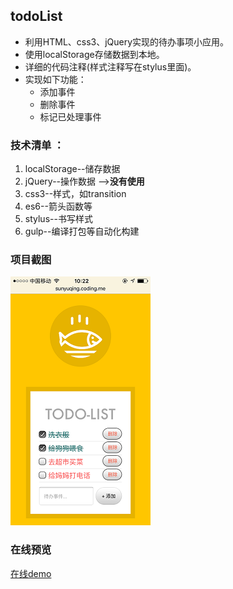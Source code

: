 ## todoList

* 利用HTML、css3、jQuery实现的待办事项小应用。
* 使用localStorage存储数据到本地。
* 详细的代码注释(样式注释写在stylus里面)。
* 实现如下功能：
    * 添加事件
    * 删除事件
    * 标记已处理事件

### 技术清单 ：

   1. localStorage--储存数据
   2. jQuery--操作数据 -->**没有使用**
   3. css3--样式，如transition
   4. es6--箭头函数等
   5. stylus--书写样式
   6. gulp--编译打包等自动化构建

### 项目截图

   ![项目截图](img/demo.png)

### 在线预览

   [在线demo](http://sunyuqing.coding.me/todolist)

